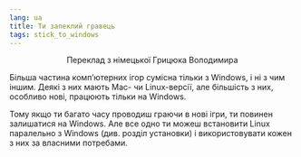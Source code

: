 ```yaml
---
lang: ua
title: Ти запеклий гравець
tags: stick_to_windows
---
```


<p align="center">Переклад з німецької Грицюка Володимира

Більша частина комп’ютерних ігор сумісна тільки з Windows, і ні з чим іншим. Деякі з них мають Mac- чи Linux-версії, але більшість з них, особливо нові, працюють тільки на Windows.

Тому якщо ти багато часу проводиш граючи в нові ігри, ти повинен залишатися на Windows. Але все одно ти можеш встановити Linux паралельно з Windows (див. розділ установки) і використовувати кожен з них за власними потребами.

